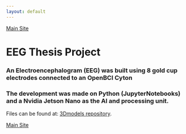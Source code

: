 ```yaml
---
layout: default
---
```

[Main Site](./)

# EEG Thesis Project

### An Electroencephalogram (EEG) was built using 8 gold cup electrodes connected to an OpenBCI Cyton

### The development was made on Python (JupyterNotebooks) and a Nvidia Jetson Nano as the AI and processing unit.

Files can be found at: [3Dmodels repository](https://github.com/mffellay/EEG).


[Main Site](./)
